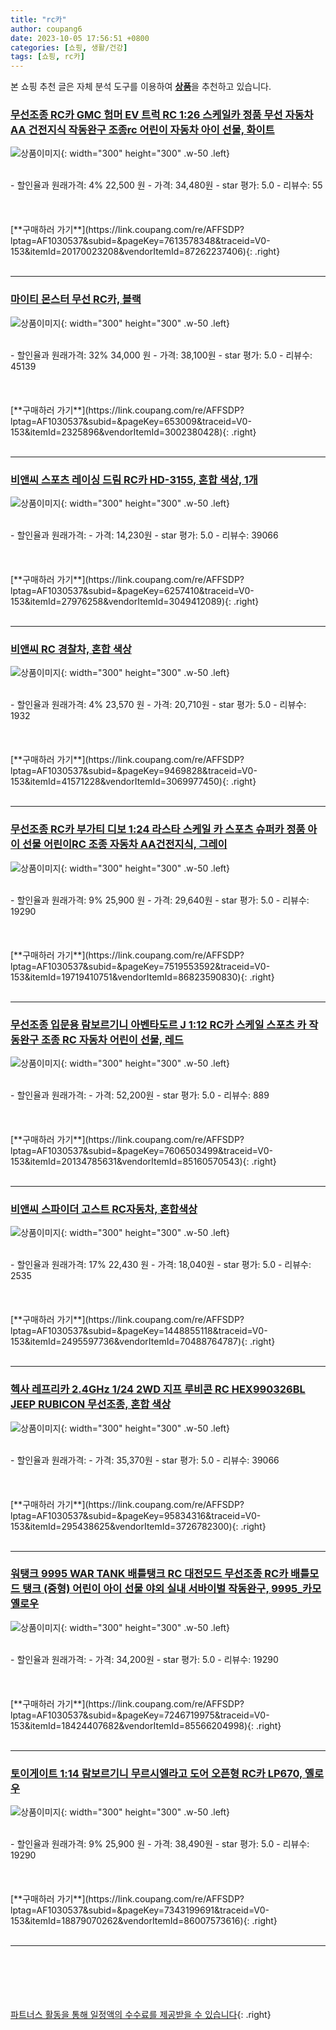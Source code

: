```yaml
---
title: "rc카"
author: coupang6
date: 2023-10-05 17:56:51 +0800
categories: [쇼핑, 생활/건강]
tags: [쇼핑, rc카]
---
```


본 쇼핑 추천 글은 자체 분석 도구를 이용하여 [**상품**](https://link.coupang.com/a/bao1ui)을 추천하고 있습니다.

### [무선조종 RC카 GMC 험머 EV 트럭 RC 1:26 스케일카 정품 무선 자동차 AA 건전지식 작동완구 조종rc 어린이 자동차 아이 선물, 화이트](https://link.coupang.com/re/AFFSDP?lptag=AF1030537&subid=&pageKey=7613578348&traceid=V0-153&itemId=20170023208&vendorItemId=87262237406)

![상품이미지](https://thumbnail6.coupangcdn.com/thumbnails/remote/230x230ex/image/vendor_inventory/2be0/4687e558add2ef95f864b8b3a77e5724dda5821cafa510d1e2bb5d21868c.jpg){: width="300" height="300" .w-50 .left}


<br>
- 할인율과 원래가격: 4%  22,500   원
- 가격: 34,480원
- star 평가: 5.0
- 리뷰수: 55
<br>
<br>
<br>
<br>
[**구매하러 가기**](https://link.coupang.com/re/AFFSDP?lptag=AF1030537&subid=&pageKey=7613578348&traceid=V0-153&itemId=20170023208&vendorItemId=87262237406){: .right}
<br>
<br>

---

### [마이티 몬스터 무선 RC카, 블랙](https://link.coupang.com/re/AFFSDP?lptag=AF1030537&subid=&pageKey=653009&traceid=V0-153&itemId=2325896&vendorItemId=3002380428)

![상품이미지](https://thumbnail6.coupangcdn.com/thumbnails/remote/230x230ex/image/retail/images/4274028198973897-756192cf-67b0-43c5-b880-670419425954.jpg){: width="300" height="300" .w-50 .left}


<br>
- 할인율과 원래가격: 32%  34,000   원
- 가격: 38,100원
- star 평가: 5.0
- 리뷰수: 45139
<br>
<br>
<br>
<br>
[**구매하러 가기**](https://link.coupang.com/re/AFFSDP?lptag=AF1030537&subid=&pageKey=653009&traceid=V0-153&itemId=2325896&vendorItemId=3002380428){: .right}
<br>
<br>

---

### [비앤씨 스포츠 레이싱 드림 RC카 HD-3155, 혼합 색상, 1개](https://link.coupang.com/re/AFFSDP?lptag=AF1030537&subid=&pageKey=6257410&traceid=V0-153&itemId=27976258&vendorItemId=3049412089)

![상품이미지](https://thumbnail10.coupangcdn.com/thumbnails/remote/230x230ex/image/retail/images/1750324433828378-75a5ea0a-6973-40c4-9d4a-02bae14f8cde.jpg){: width="300" height="300" .w-50 .left}


<br>
- 할인율과 원래가격: 
- 가격: 14,230원
- star 평가: 5.0
- 리뷰수: 39066
<br>
<br>
<br>
<br>
[**구매하러 가기**](https://link.coupang.com/re/AFFSDP?lptag=AF1030537&subid=&pageKey=6257410&traceid=V0-153&itemId=27976258&vendorItemId=3049412089){: .right}
<br>
<br>

---

### [비앤씨 RC 경찰차, 혼합 색상](https://link.coupang.com/re/AFFSDP?lptag=AF1030537&subid=&pageKey=9469828&traceid=V0-153&itemId=41571228&vendorItemId=3069977450)

![상품이미지](https://thumbnail8.coupangcdn.com/thumbnails/remote/230x230ex/image/product/image/vendoritem/2018/09/05/3069977450/ed3266e4-dc4f-494d-a091-75ced43f8900.jpg){: width="300" height="300" .w-50 .left}


<br>
- 할인율과 원래가격: 4%  23,570   원
- 가격: 20,710원
- star 평가: 5.0
- 리뷰수: 1932
<br>
<br>
<br>
<br>
[**구매하러 가기**](https://link.coupang.com/re/AFFSDP?lptag=AF1030537&subid=&pageKey=9469828&traceid=V0-153&itemId=41571228&vendorItemId=3069977450){: .right}
<br>
<br>

---

### [무선조종 RC카 부가티 디보 1:24 라스타 스케일 카 스포츠 슈퍼카 정품 아이 선물 어린이RC 조종 자동차 AA건전지식, 그레이](https://link.coupang.com/re/AFFSDP?lptag=AF1030537&subid=&pageKey=7519553592&traceid=V0-153&itemId=19719410751&vendorItemId=86823590830)

![상품이미지](https://thumbnail6.coupangcdn.com/thumbnails/remote/230x230ex/image/vendor_inventory/7695/f1f1de3405a531d146539d297178dd9e766ab4f4c113103c60d2c1ddcb03.jpg){: width="300" height="300" .w-50 .left}


<br>
- 할인율과 원래가격: 9%  25,900   원
- 가격: 29,640원
- star 평가: 5.0
- 리뷰수: 19290
<br>
<br>
<br>
<br>
[**구매하러 가기**](https://link.coupang.com/re/AFFSDP?lptag=AF1030537&subid=&pageKey=7519553592&traceid=V0-153&itemId=19719410751&vendorItemId=86823590830){: .right}
<br>
<br>

---

### [무선조종 입문용 람보르기니 아벤타도르 J 1:12 RC카 스케일 스포츠 카 작동완구 조종 RC 자동차 어린이 선물, 레드](https://link.coupang.com/re/AFFSDP?lptag=AF1030537&subid=&pageKey=7606503499&traceid=V0-153&itemId=20134785631&vendorItemId=85160570543)

![상품이미지](https://thumbnail9.coupangcdn.com/thumbnails/remote/230x230ex/image/vendor_inventory/5e53/d4eed0b08d23eddce4481cd9e9437aa8af485d67b26796d0be7e57f5c648.jpg){: width="300" height="300" .w-50 .left}


<br>
- 할인율과 원래가격: 
- 가격: 52,200원
- star 평가: 5.0
- 리뷰수: 889
<br>
<br>
<br>
<br>
[**구매하러 가기**](https://link.coupang.com/re/AFFSDP?lptag=AF1030537&subid=&pageKey=7606503499&traceid=V0-153&itemId=20134785631&vendorItemId=85160570543){: .right}
<br>
<br>

---

### [비앤씨 스파이더 고스트 RC자동차, 혼합색상](https://link.coupang.com/re/AFFSDP?lptag=AF1030537&subid=&pageKey=1448855118&traceid=V0-153&itemId=2495597736&vendorItemId=70488764787)

![상품이미지](https://thumbnail7.coupangcdn.com/thumbnails/remote/230x230ex/image/retail/images/4420093445186383-4caa2f6a-9d59-4382-886d-e75dfbb624f1.jpg){: width="300" height="300" .w-50 .left}


<br>
- 할인율과 원래가격: 17%  22,430   원
- 가격: 18,040원
- star 평가: 5.0
- 리뷰수: 2535
<br>
<br>
<br>
<br>
[**구매하러 가기**](https://link.coupang.com/re/AFFSDP?lptag=AF1030537&subid=&pageKey=1448855118&traceid=V0-153&itemId=2495597736&vendorItemId=70488764787){: .right}
<br>
<br>

---

### [헥사 레프리카 2.4GHz 1/24 2WD 지프 루비콘 RC HEX990326BL JEEP RUBICON 무선조종, 혼합 색상](https://link.coupang.com/re/AFFSDP?lptag=AF1030537&subid=&pageKey=95834316&traceid=V0-153&itemId=295438625&vendorItemId=3726782300)

![상품이미지](https://thumbnail9.coupangcdn.com/thumbnails/remote/230x230ex/image/retail/images/1220182115508859-e62fce97-49de-41a2-adb4-5031931c3e98.jpg){: width="300" height="300" .w-50 .left}


<br>
- 할인율과 원래가격: 
- 가격: 35,370원
- star 평가: 5.0
- 리뷰수: 39066
<br>
<br>
<br>
<br>
[**구매하러 가기**](https://link.coupang.com/re/AFFSDP?lptag=AF1030537&subid=&pageKey=95834316&traceid=V0-153&itemId=295438625&vendorItemId=3726782300){: .right}
<br>
<br>

---

### [워탱크 9995 WAR TANK 배틀탱크 RC 대전모드 무선조종 RC카 배틀모드 탱크 (중형) 어린이 아이 선물 야외 실내 서바이벌 작동완구, 9995_카모옐로우](https://link.coupang.com/re/AFFSDP?lptag=AF1030537&subid=&pageKey=7246719975&traceid=V0-153&itemId=18424407682&vendorItemId=85566204998)

![상품이미지](https://thumbnail8.coupangcdn.com/thumbnails/remote/230x230ex/image/vendor_inventory/7dfb/a5793c94d77c8a7de96225b193f34f83149ebc56cc9fea5255e381531bad.jpg){: width="300" height="300" .w-50 .left}


<br>
- 할인율과 원래가격: 
- 가격: 34,200원
- star 평가: 5.0
- 리뷰수: 19290
<br>
<br>
<br>
<br>
[**구매하러 가기**](https://link.coupang.com/re/AFFSDP?lptag=AF1030537&subid=&pageKey=7246719975&traceid=V0-153&itemId=18424407682&vendorItemId=85566204998){: .right}
<br>
<br>

---

### [토이게이트 1:14 람보르기니 무르시엘라고 도어 오픈형 RC카 LP670, 옐로우](https://link.coupang.com/re/AFFSDP?lptag=AF1030537&subid=&pageKey=7343199691&traceid=V0-153&itemId=18879070262&vendorItemId=86007573616)

![상품이미지](https://thumbnail6.coupangcdn.com/thumbnails/remote/230x230ex/image/retail/images/2023/05/18/9/1/c721735e-6da7-4604-849e-e44ae5628a9a.jpg){: width="300" height="300" .w-50 .left}


<br>
- 할인율과 원래가격: 9%  25,900   원
- 가격: 38,490원
- star 평가: 5.0
- 리뷰수: 19290
<br>
<br>
<br>
<br>
[**구매하러 가기**](https://link.coupang.com/re/AFFSDP?lptag=AF1030537&subid=&pageKey=7343199691&traceid=V0-153&itemId=18879070262&vendorItemId=86007573616){: .right}
<br>
<br>

---
<br><br><br><br><br> [파트너스 활동을 통해 일정액의 수수료를 제공받을 수 있습니다](https://link.coupang.com/a/bao1ui){: .right}